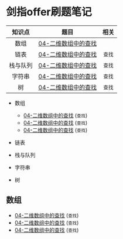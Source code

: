 # 剑指offer刷题笔记

| 知识点 | 题目 | 相关 |
|:---:|:---:|:---:|
| 数组 | [04-二维数组中的查找](04-二维数组中的查找.md) | | 查找 |
| 链表 | [04-二维数组中的查找](04-二维数组中的查找.md) | `查找` |
| 栈与队列 | [04-二维数组中的查找](04-二维数组中的查找.md) | `查找` |
| 字符串 | [04-二维数组中的查找](04-二维数组中的查找.md) | `查找` |
| 树 | [04-二维数组中的查找](04-二维数组中的查找.md) | `查找` |

* 数组

  - [04-二维数组中的查找](04-二维数组中的查找.md) (`查找`)
  - [04-二维数组中的查找](04-二维数组中的查找.md) (`查找`)
  - [04-二维数组中的查找](04-二维数组中的查找.md) (`查找`)

* 链表

* 栈与队列

* 字符串

* 树

## 数组

- [04-二维数组中的查找](04-二维数组中的查找.md) (`查找`)
- [04-二维数组中的查找](04-二维数组中的查找.md) (`查找`)
- [04-二维数组中的查找](04-二维数组中的查找.md) (`查找`)
